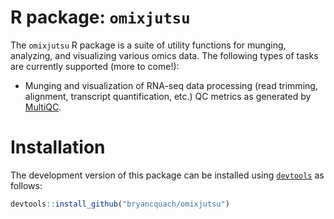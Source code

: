 # R package: `omixjutsu`

The `omixjutsu` R package is a suite of utility functions for munging, analyzing, and visualizing various omics data. The following types of tasks are currently supported (more to come!):

* Munging and visualization of RNA-seq data processing (read trimming, alignment, transcript quantification, etc.) QC metrics as generated by [MultiQC](https://multiqc.info/).

# Installation

The development version of this package can be installed using [`devtools`](https://devtools.r-lib.org/) as follows:

```R
devtools::install_github("bryancquach/omixjutsu")
```
